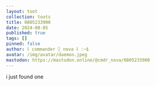 ```yaml
---
layout: toot
collection: toots
title: 0805233900
date: 2024-08-05
published: true
tags: []
pinned: false
author: ⸸ commander ░ nova ⸸ :~$
avatar: /img/avatar/daemon.jpeg
mastodon: https://mastodon.online/@cmdr_nova/0805233900
---
```


i just found one
